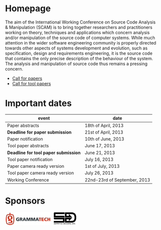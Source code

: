 Homepage
========

The aim of the International Working Conference on Source Code Analysis & Manipulation (SCAM) is to bring together researchers and practitioners working on theory, techniques and applications which concern analysis and/or manipulation of the source code of computer systems. While much attention in the wider software engineering community is properly directed towards other aspects of systems development and evolution, such as specification, design and requirements engineering, it is the source code that contains the only precise description of the behaviour of the system. The analysis and manipulation of source code thus remains a pressing concern.

* [Call for papers](cfp.html)
* [Call for tool papers](toolcfp.html)

# Important dates

| event | date |
| ------ | ------ |
|Paper abstracts| 18th of April, 2013 |
|**Deadline for paper submission**| 21st of April, 2013 |
|Paper notification| 10th of June, 2013 |
|Tool paper abstracts | June 17, 2013 |
|**Deadline for tool paper submission** | June 21, 2013 |
|Tool paper notification | July 16, 2013 |
|Paper camera ready version|1st of July, 2013 |
|Tool paper camera ready version | July 26, 2013 |
|Working Conference| 22nd-23rd of September, 2013 |

# Sponsors
[![Grammatech](images/grammatech.png)](http://www.grammatech.com/)
[![Semantic Designs](images/semanticdesign.jpg)](http://semdesigns.com/)






